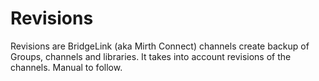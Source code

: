 # Revisions
Revisions are BridgeLink (aka Mirth Connect) channels create backup of Groups, channels and libraries.
It takes into account revisions of the channels. Manual to follow.
